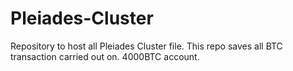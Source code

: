 # Pleiades-Cluster
Repository to host all Pleiades Cluster file. 
This repo saves all BTC transaction carried out on. 
4000BTC account. 
